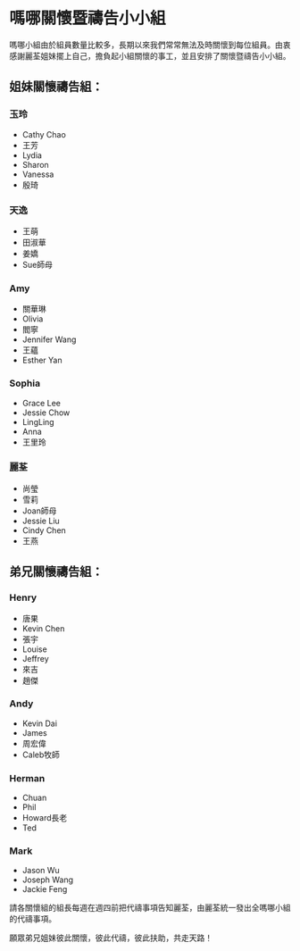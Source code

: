 # 嗎哪關懷暨禱告小小組

嗎哪小組由於組員數量比較多，長期以來我們常常無法及時關懷到每位組員。由衷感謝麗荃姐妹擺上自己，擔負起小組關懷的事工，並且安排了關懷暨禱告小小組。

## 姐妹關懷禱告組：

### 玉玲 
+ Cathy Chao 
+ 王芳
+ Lydia
+ Sharon
+ Vanessa
+ 殷琦

### 天逸
+ 王萌
+ 田淑華
+ 姜嬌
+ Sue師母

### Amy
+ 關華琳
+ Olivia
+ 閻寧
+ Jennifer Wang
+ 王蘊
+ Esther Yan

### Sophia
+ Grace Lee
+ Jessie Chow
+ LingLing
+ Anna
+ 王里玲

### 麗荃
+ 尚瑩
+ 雪莉
+ Joan師母
+ Jessie Liu
+ Cindy Chen
+ 王燕

## 弟兄關懷禱告組：

### Henry
+ 唐果
+ Kevin Chen
+ 張宇
+ Louise
+ Jeffrey
+ 來吉
+ 趙傑

### Andy
+ Kevin Dai
+ James
+ 周宏偉
+ Caleb牧師

### Herman
+ Chuan
+ Phil
+ Howard長老
+ Ted

### Mark
+ Jason Wu
+ Joseph Wang
+ Jackie Feng

請各關懷組的組長每週在週四前把代禱事項告知麗荃，由麗荃統一發出全嗎哪小組的代禱事項。

願眾弟兄姐妹彼此關懷，彼此代禱，彼此扶助，共走天路！
